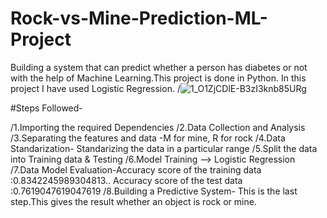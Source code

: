 # Rock-vs-Mine-Prediction-ML-Project
Building a system that can predict whether a person has diabetes or not with the help of Machine Learning.This project is done in Python. In this project I have used Logistic Regression.
/![1_O1ZjCDlE-B3zI3knb85URg](https://github.com/harshitah2s4/Rock-vs-Mine-Prediction-ML-Project/assets/101599002/7e158295-2a7e-4663-b855-89738f9fde55)

#Steps Followed-

/1.Importing the required Dependencies
/2.Data Collection and Analysis
/3.Separating the features and data -M for mine, R for rock
/4.Data Standarization- Standarizing the data in a particular range
/5.Split the data into Training data & Testing
/6.Model Training --> Logistic Regression
/7.Data Model Evaluation-Accuracy score of the training data :0.8342245989304813.. Accuracy score of the test data :0.7619047619047619
/8.Building a Predictive System- This is the last step.This gives the result whether an object is rock or mine.

